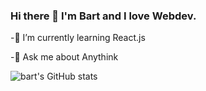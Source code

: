 ### Hi there 👋 I'm Bart and I love Webdev.


 -🌱 I’m currently learning React.js
 
 -💬 Ask me about Anythink
 
 
![bart's GitHub stats](https://github-readme-stats.vercel.app/api?username=bartlomiejra&theme=chartreuse-dark&show_icons=true)


<!--
**bartlomiejra/bartlomiejra** is a ✨ _special_ ✨ repository because its `README.md` (this file) appears on your GitHub profile.

Here are some ideas to get you started:

- 🔭 I’m currently working on ...
- 👯 I’m looking to collaborate on ...
- 🤔 I’m looking for help with ...
- 📫 How to reach me: ...
- 😄 Pronouns: ...
- ⚡ Fun fact: ...
-->
